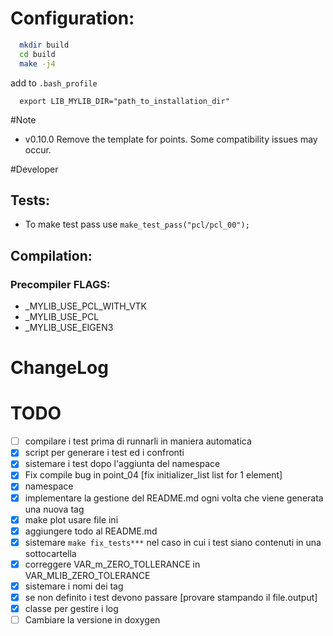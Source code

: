 # Configuration:

```bash
  mkdir build
  cd build
  make -j4
```

add to `.bash_profile`
```
  export LIB_MYLIB_DIR="path_to_installation_dir"
```
#Note

 - v0.10.0 Remove the template for points. Some compatibility issues may occur.

#Developer

## Tests:

 - To make test pass use   `make_test_pass("pcl/pcl_00");`


## Compilation:

### Precompiler FLAGS:

- _MYLIB_USE_PCL_WITH_VTK
- _MYLIB_USE_PCL
- _MYLIB_USE_EIGEN3
 
# ChangeLog 
 
 
# TODO 
 
- [ ] compilare i test prima di runnarli in maniera automatica
- [x] script per generare i test ed i confronti
- [x] sistemare i test dopo l'aggiunta del namespace
- [x] Fix compile bug in point_04  [fix initializer_list list for 1 element]
- [x] namespace
- [x] implementare la gestione del README.md ogni volta che viene generata una nuova tag
- [x] make plot usare file ini
- [x] aggiungere todo al README.md
- [x] sistemare `make fix_tests***` nel caso in cui i test siano contenuti in una sottocartella
- [x] correggere VAR_m_ZERO_TOLLERANCE in VAR_MLIB_ZERO_TOLERANCE
- [x] sistemare i nomi dei tag
- [x] se non definito i test devono passare [provare stampando il file.output]
- [x] classe per gestire i log
- [ ] Cambiare la versione in doxygen
